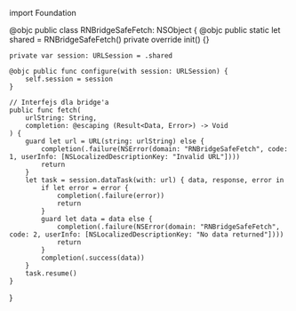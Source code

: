 import Foundation

@objc public class RNBridgeSafeFetch: NSObject {
    @objc public static let shared = RNBridgeSafeFetch()
    private override init() {}

    private var session: URLSession = .shared

    @objc public func configure(with session: URLSession) {
        self.session = session
    }

    // Interfejs dla bridge'a
    public func fetch(
        urlString: String,
        completion: @escaping (Result<Data, Error>) -> Void
    ) {
        guard let url = URL(string: urlString) else {
            completion(.failure(NSError(domain: "RNBridgeSafeFetch", code: 1, userInfo: [NSLocalizedDescriptionKey: "Invalid URL"])))
            return
        }
        let task = session.dataTask(with: url) { data, response, error in
            if let error = error {
                completion(.failure(error))
                return
            }
            guard let data = data else {
                completion(.failure(NSError(domain: "RNBridgeSafeFetch", code: 2, userInfo: [NSLocalizedDescriptionKey: "No data returned"])))
                return
            }
            completion(.success(data))
        }
        task.resume()
    }
}
